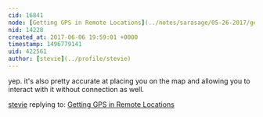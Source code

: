 ```yaml
---
cid: 16841
node: [Getting GPS in Remote Locations](../notes/sarasage/05-26-2017/getting-gps-in-remote-locations)
nid: 14228
created_at: 2017-06-06 19:59:01 +0000
timestamp: 1496779141
uid: 422561
author: [stevie](../profile/stevie)
---
```


yep. it's also pretty accurate at placing you on the map and allowing you to interact with it without connection as well. 

[stevie](../profile/stevie) replying to: [Getting GPS in Remote Locations](../notes/sarasage/05-26-2017/getting-gps-in-remote-locations)

